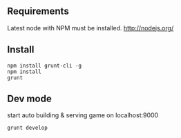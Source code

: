 ## Requirements

Latest node with NPM must be installed. http://nodejs.org/

## Install

```
npm install grunt-cli -g
npm install
grunt
```

## Dev mode
start auto building & serving game on localhost:9000
```
grunt develop
```